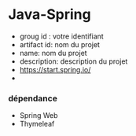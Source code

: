 # Java-Spring
* groug id : votre identifiant
* artifact id: nom du projet
* name: nom du projet
* description: description du projet
* https://start.spring.io/
*

### dépendance 
* Spring Web 
* Thymeleaf 
